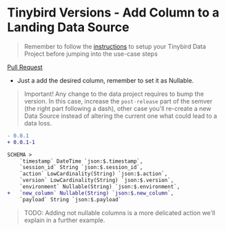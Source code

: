 # Tinybird Versions - Add Column to a Landing Data Source

> Remember to follow the [instructions](../README.md) to setup your Tinybird Data Project before jumping into the use-case steps

[Pull Request](https://github.com/tinybirdco/use-case-examples/pull/206/files)

- Just a add the desired column, remember to set it as Nullable.

> Important! Any change to the data project requires to bump the version. In this case, increase the `post-release` part of the semver (the right part following a dash), other case you'll re-create a new Data Source instead of altering the current one what could lead to a data loss.

```diff
- 0.0.1
+ 0.0.1-1
```

```diff
SCHEMA >
    `timestamp` DateTime `json:$.timestamp`,
    `session_id` String `json:$.session_id`,
    `action` LowCardinality(String) `json:$.action`,
    `version` LowCardinality(String) `json:$.version`,
    `environment` Nullable(String) `json:$.environment`,
+   `new_column` Nullable(String) `json:$.new_column`,
    `payload` String `json:$.payload`
```

> TODO: Adding not nullable columns is a more delicated action we'll explain in a further example.